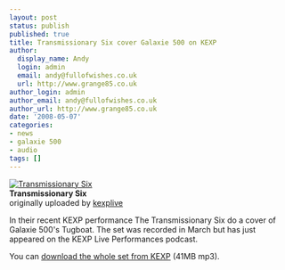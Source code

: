 ```yaml
---
layout: post
status: publish
published: true
title: Transmissionary Six cover Galaxie 500 on KEXP
author:
  display_name: Andy
  login: admin
  email: andy@fullofwishes.co.uk
  url: http://www.grange85.co.uk
author_login: admin
author_email: andy@fullofwishes.co.uk
author_url: http://www.grange85.co.uk
date: '2008-05-07'
categories:
- news
- galaxie 500
- audio
tags: []
---
```

<div class="imagebox-a"><a href="http://www.flickr.com/photos/kexp/2320966885/" title="Photo Sharing"><img src="https://farm4.static.flickr.com/3103/2320966885_7c017a3e44_m.jpg" alt="Transmissionary Six" /></a><br/><strong>Transmissionary Six</strong><br/>originally uploaded by <a href="http://www.flickr.com/people/kexp/">kexplive</a></div>
<p>In their recent KEXP performance The Transmissionary Six  do a cover of Galaxie 500's Tugboat. The set was recorded in March but has just appeared on the KEXP Live Performances podcast. </p>
<p></p>
<p>You can <a href="http://www.digitalwell.washington.edu/dw/1/51/23/2368eac9-2e6b-473b-96a7-f16c987426c6.mp3">download the whole set from KEXP</a> (41MB mp3).</p>
<p><br clear="right"/></p>
